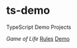# ts-demo
TypeScript Demo Projects

*Game of Life*
[Rules](https://en.wikipedia.org/wiki/Conway%27s_Game_of_Life)
[Demo](http://aytpaev.com/ts-demo/life/index.html)
